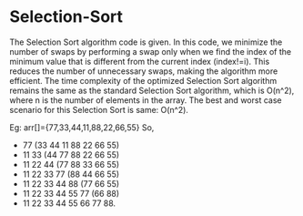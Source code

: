 # Selection-Sort
The Selection Sort algorithm code is given. In this code, we minimize the number of swaps by performing a swap only when we find the index of the minimum value that is different from the current index (index!=i). This reduces the number of unnecessary swaps, making the algorithm more efficient.
The time complexity of the optimized Selection Sort algorithm remains the same as the standard Selection Sort algorithm, which is O(n^2), where n is the number of elements in the array. 
The best and worst case scenario for this Selection Sort is same: O(n^2).

Eg: arr[]={77,33,44,11,88,22,66,55}
So,
- 77 (33 44 11 88 22 66 55)
- 11 33 (44 77 88 22 66 55)
- 11 22 44 (77 88 33 66 55)
- 11 22 33 77 (88 44 66 55)
- 11 22 33 44 88 (77 66 55)
- 11 22 33 44 55 77 (66 88)
- 11 22 33 44 55 66 77 88.

  

